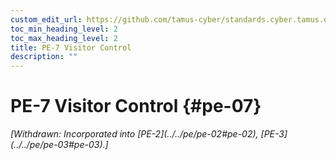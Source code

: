 ```yaml
---
custom_edit_url: https://github.com/tamus-cyber/standards.cyber.tamus.edu/tree/main/static/content/tamus.edu/TAMUS_profile.xml
toc_min_heading_level: 2
toc_max_heading_level: 2
title: PE-7 Visitor Control
description: ""
---
```


# PE-7 Visitor Control {#pe-07}

<prop xmlns="http://csrc.nist.gov/ns/oscal/1.0" name="status" value="withdrawn">
            <em>[Withdrawn: Incorporated into [PE-2](../../pe/pe-02#pe-02), [PE-3](../../pe/pe-03#pe-03).]</em>
         </prop>
         


